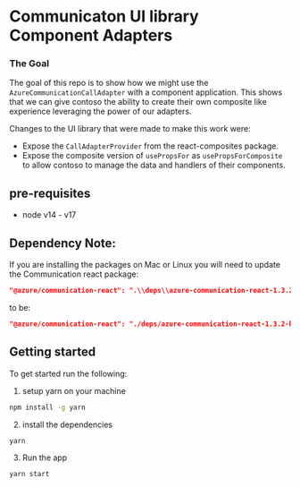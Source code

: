 # Communicaton UI library Component Adapters

### The Goal

The goal of this repo is to show how we might use the `AzureCommunicationCallAdapter` with a component application. This shows that we can give contoso the ability to create their own composite like experience leveraging the power of our adapters. 

Changes to the UI library that were made to make this work were: 
- Expose the `CallAdapterProvider` from the react-composites package.
- Expose the composite version of `usePropsFor` as `usePropsForComposite` to allow contoso to manage the data and handlers of their components. 

## pre-requisites

- node v14 - v17

## Dependency Note:
If you are installing the packages on Mac or Linux you will need to update the Communication react package:
```json
"@azure/communication-react": ".\\deps\\azure-communication-react-1.3.2-beta.0-with-provider.tgz",
```
to be: 
```json
"@azure/communication-react": "./deps/azure-communication-react-1.3.2-beta.0-with-provider.tgz",
```

## Getting started

To get started run the following:

1. setup yarn on your machine

```bash
npm install -g yarn
```

2. install the dependencies
```bash
yarn
```

3. Run the app
```bash 
yarn start
```
